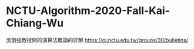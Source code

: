 # NCTU-Algorithm-2020-Fall-Kai-Chiang-Wu
吳凱強教授開的演算法概論的詳解
https://oj.nctu.edu.tw/groups/30/bulletins/
